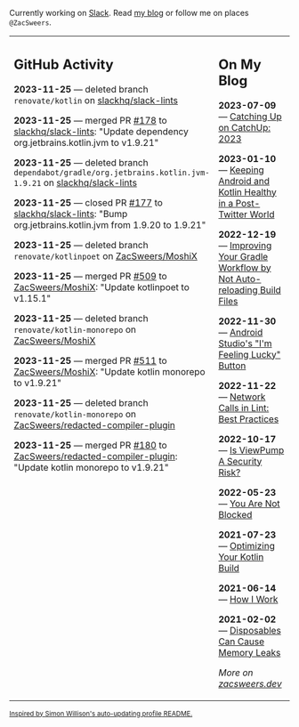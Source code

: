 Currently working on [Slack](https://slack.com/). Read [my blog](https://zacsweers.dev/) or follow me on places `@ZacSweers`.

<table><tr><td valign="top" width="60%">

## GitHub Activity
<!-- githubActivity starts -->
**2023-11-25** — deleted branch `renovate/kotlin` on [slackhq/slack-lints](https://github.com/slackhq/slack-lints)

**2023-11-25** — merged PR [#178](https://github.com/slackhq/slack-lints/pull/178) to [slackhq/slack-lints](https://github.com/slackhq/slack-lints): "Update dependency org.jetbrains.kotlin.jvm to v1.9.21"

**2023-11-25** — deleted branch `dependabot/gradle/org.jetbrains.kotlin.jvm-1.9.21` on [slackhq/slack-lints](https://github.com/slackhq/slack-lints)

**2023-11-25** — closed PR [#177](https://github.com/slackhq/slack-lints/pull/177) to [slackhq/slack-lints](https://github.com/slackhq/slack-lints): "Bump org.jetbrains.kotlin.jvm from 1.9.20 to 1.9.21"

**2023-11-25** — deleted branch `renovate/kotlinpoet` on [ZacSweers/MoshiX](https://github.com/ZacSweers/MoshiX)

**2023-11-25** — merged PR [#509](https://github.com/ZacSweers/MoshiX/pull/509) to [ZacSweers/MoshiX](https://github.com/ZacSweers/MoshiX): "Update kotlinpoet to v1.15.1"

**2023-11-25** — deleted branch `renovate/kotlin-monorepo` on [ZacSweers/MoshiX](https://github.com/ZacSweers/MoshiX)

**2023-11-25** — merged PR [#511](https://github.com/ZacSweers/MoshiX/pull/511) to [ZacSweers/MoshiX](https://github.com/ZacSweers/MoshiX): "Update kotlin monorepo to v1.9.21"

**2023-11-25** — deleted branch `renovate/kotlin-monorepo` on [ZacSweers/redacted-compiler-plugin](https://github.com/ZacSweers/redacted-compiler-plugin)

**2023-11-25** — merged PR [#180](https://github.com/ZacSweers/redacted-compiler-plugin/pull/180) to [ZacSweers/redacted-compiler-plugin](https://github.com/ZacSweers/redacted-compiler-plugin): "Update kotlin monorepo to v1.9.21"
<!-- githubActivity ends -->
</td><td valign="top" width="40%">

## On My Blog
<!-- blog starts -->
**2023-07-09** — [Catching Up on CatchUp: 2023](https://www.zacsweers.dev/catching-up-on-catchup-2023/)

**2023-01-10** — [Keeping Android and Kotlin Healthy in a Post-Twitter World](https://www.zacsweers.dev/keeping-android-healthy/)

**2022-12-19** — [Improving Your Gradle Workflow by Not Auto-reloading Build Files](https://www.zacsweers.dev/improving-your-workflow-by-not-auto-reloading-build-files/)

**2022-11-30** — [Android Studio's "I'm Feeling Lucky" Button](https://www.zacsweers.dev/android-studios-im-feeling-lucky-button/)

**2022-11-22** — [Network Calls in Lint: Best Practices](https://www.zacsweers.dev/network-calls-in-lint-best-practices/)

**2022-10-17** — [Is ViewPump A Security Risk?](https://www.zacsweers.dev/is-viewpump-a-security-risk/)

**2022-05-23** — [You Are Not Blocked](https://www.zacsweers.dev/you-are-not-blocked/)

**2021-07-23** — [Optimizing Your Kotlin Build](https://www.zacsweers.dev/optimizing-your-kotlin-build/)

**2021-06-14** — [How I Work](https://www.zacsweers.dev/how-i-work/)

**2021-02-02** — [Disposables Can Cause Memory Leaks](https://www.zacsweers.dev/disposables-can-cause-memory-leaks/)
<!-- blog ends -->
_More on [zacsweers.dev](https://zacsweers.dev/)_
</td></tr></table>

<sub><a href="https://simonwillison.net/2020/Jul/10/self-updating-profile-readme/">Inspired by Simon Willison's auto-updating profile README.</a></sub>